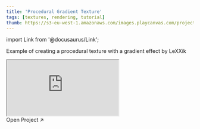 ```yaml
---
title: 'Procedural Gradient Texture'
tags: [textures, rendering, tutorial]
thumb: https://s3-eu-west-1.amazonaws.com/images.playcanvas.com/projects/12/708598/6E96B8-image-75.jpg
---
```


import Link from '@docusaurus/Link';

Example of creating a procedural texture with a gradient effect by LeXXik

<div className="iframe-container">
    <iframe src="https://playcanv.as/p/5qggchI4/" title="Procedural Gradient Texture" allow="camera; microphone; xr-spatial-tracking; fullscreen" allowfullscreen></iframe>
</div>

<Link to='https://playcanvas.com/project/708598/'>Open Project ↗</Link>
